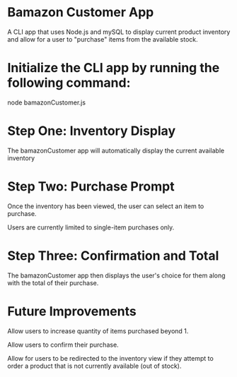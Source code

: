 # Bamazon Customer App

A CLI app that uses Node.js and mySQL to display current product inventory and allow for a user to "purchase" items from the available stock.

# Initialize the CLI app by running the following command:

node bamazonCustomer.js

# Step One: Inventory Display

The bamazonCustomer app will automatically display the current available inventory

# Step Two: Purchase Prompt

Once the inventory has been viewed, the user can select an item to purchase.

Users are currently limited to single-item purchases only. 

# Step Three: Confirmation and Total

The bamazonCustomer app then displays the user's choice for them along with the total of their purchase.

# Future Improvements

Allow users to increase quantity of items purchased beyond 1.

Allow users to confirm their purchase. 

Allow for users to be redirected to the inventory view if they attempt to order a product that is not currently available (out of stock).